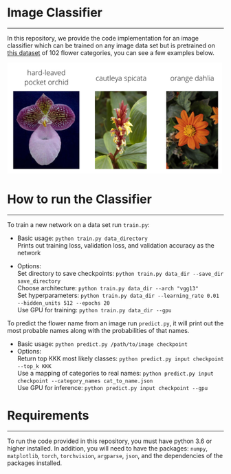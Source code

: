 # Image Classifier
--------
In this repository, we provide the code implementation for an image classifier which can be trained on any image data set but is pretrained on [this dataset](http://www.robots.ox.ac.uk/~vgg/data/flowers/102/index.html) of 102 flower categories, you can see a few examples below. 

<img src='Flowers.png' width=500px>



<!-- Now that you've built and trained a deep neural network on the flower data set, it's time to convert it into an application that others can use. Your application should be a pair of Python scripts that run from the command line. For testing, you should use the checkpoint you saved in the first part. Specifications

The project submission must include at least two files train.py and predict.py. The first file, train.py, will train a new network on a dataset and save the model as a checkpoint. The second file, predict.py, uses a trained network to predict the class for an input image. Feel free to create as many other files as you need. Our suggestion is to create a file just for functions and classes relating to the model and another one for utility functions like loading data and preprocessing images. Make sure to include all files necessary to run train.py and predict.py in your submission.
-->

# How to run the Classifier
------

To train a new network on a data set run `train.py`:
* Basic usage: `python train.py data_directory`  
  Prints out training loss, validation loss, and validation accuracy as the network

* Options:  
  Set directory to save checkpoints: `python train.py data_dir --save_dir save_directory`  
  Choose architecture: `python train.py data_dir --arch "vgg13"`  
  Set hyperparameters: `python train.py data_dir --learning_rate 0.01 --hidden_units 512 --epochs 20`  
  Use GPU for training: `python train.py data_dir --gpu`

To predict the flower name from an image run `predict.py`, it will print out the most probable names along with the probabilities of that names.  
* Basic usage: `python predict.py /path/to/image checkpoint`  
* Options:  
  Return top KKK most likely classes: `python predict.py input checkpoint --top_k KKK`  
  Use a mapping of categories to real names: `python predict.py input checkpoint --category_names cat_to_name.json`  
  Use GPU for inference: `python predict.py input checkpoint --gpu`

# Requirements 
------

To run the code provided in this repository, you must have python 3.6 or higher installed. In addition, you will need to have the packages: `numpy`, `matplotlib`, `torch`, `torchvision`, `argparse`, `json`, and the dependencies of the packages installed. 
